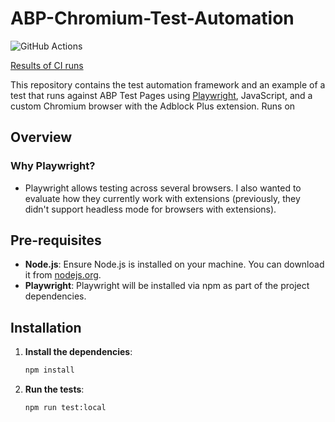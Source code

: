 # ABP-Chromium-Test-Automation

![GitHub Actions](https://github.com/seemewalkin/eyeo-case-study/actions/workflows/playwright.yml/badge.svg)

[Results of CI runs](https://github.com/seemewalkin/eyeo-case-study/actions)

This repository contains the test automation framework and an example of a test that runs against ABP Test Pages using [Playwright](https://playwright.dev/), JavaScript, and a custom Chromium browser with the Adblock Plus extension. Runs on 

## Overview

### Why Playwright?
- Playwright allows testing across several browsers. I also wanted to evaluate how they currently work with extensions (previously, they didn't support headless mode for browsers with extensions).

## Pre-requisites

- **Node.js**: Ensure Node.js is installed on your machine. You can download it from [nodejs.org](https://nodejs.org/).
- **Playwright**: Playwright will be installed via npm as part of the project dependencies.

## Installation

1. **Install the dependencies**:
   ```sh
   npm install
2. **Run the tests**:
    ```sh
    npm run test:local
